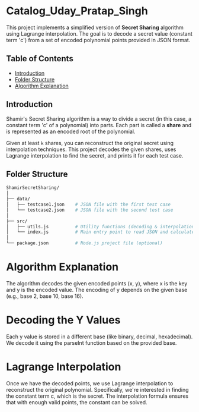 # Catalog_Uday_Pratap_Singh

This project implements a simplified version of **Secret Sharing** algorithm using Lagrange interpolation. The goal is to decode a secret value (constant term 'c') from a set of encoded polynomial points provided in JSON format.

## Table of Contents
- [Introduction](#introduction)
- [Folder Structure](#folder-structure)
- [Algorithm Explanation](#algorithm-explanation)

## Introduction

Shamir's Secret Sharing algorithm is a way to divide a secret (in this case, a constant term 'c' of a polynomial) into parts. Each part is called a **share** and is represented as an encoded root of the polynomial.

Given at least `k` shares, you can reconstruct the original secret using interpolation techniques. This project decodes the given shares, uses Lagrange interpolation to find the secret, and prints it for each test case.

## Folder Structure

```bash
ShamirSecretSharing/
│
├── data/
│   ├── testcase1.json    # JSON file with the first test case
│   └── testcase2.json    # JSON file with the second test case
│
├── src/
│   ├── utils.js          # Utility functions (decoding & interpolation)
│   └── index.js          # Main entry point to read JSON and calculate the secret
│
└── package.json          # Node.js project file (optional)
```

# Algorithm Explanation
The algorithm decodes the given encoded points (x, y), where x is the key and y is the encoded value. The encoding of y depends on the given base (e.g., base 2, base 10, base 16).

# Decoding the Y Values
Each y value is stored in a different base (like binary, decimal, hexadecimal). We decode it using the parseInt function based on the provided base.

# Lagrange Interpolation
Once we have the decoded points, we use Lagrange interpolation to reconstruct the original polynomial. Specifically, we're interested in finding the constant term c, which is the secret. The interpolation formula ensures that with enough valid points, the constant can be solved.
